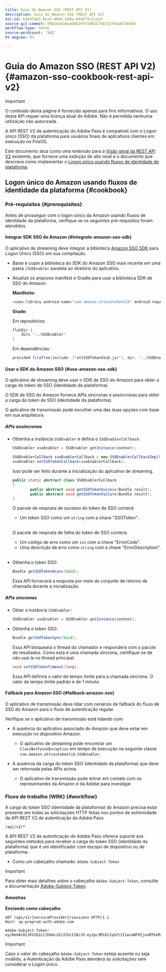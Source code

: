```yaml
---
title: Guia do Amazon SSO (REST API V2)
description: Guia do Amazon SSO (REST API V2)
exl-id: 63e4fa63-8ca3-40eb-b49a-84dd75c2ca1d
source-git-commit: d982beb16ea0db29f41d0257d8332fd4a07a84d8
workflow-type: tm+mt
source-wordcount: '542'
ht-degree: 0%

---
```


# Guia do Amazon SSO (REST API V2) {#amazon-sso-cookbook-rest-api-v2}

>[!IMPORTANT]
>
>O conteúdo desta página é fornecido apenas para fins informativos. O uso desta API requer uma licença atual do Adobe. Não é permitida nenhuma utilização não autorizada.

A API REST V2 de autenticação do Adobe Pass é compatível com o Logon único (SSO) da plataforma para usuários finais de aplicativos clientes em execução no FireOS.

Este documento atua como uma extensão para a [Visão geral da REST API V2](/help/authentication/integration-guide-programmers/rest-apis/rest-api-v2/rest-api-v2-overview.md) existente, que fornece uma exibição de alto nível e o documento que descreve como implementar o [Logon único usando fluxos de identidade de plataforma](/help/authentication/integration-guide-programmers/rest-apis/rest-api-v2/flows/single-sign-on-access-flows/rest-api-v2-single-sign-on-platform-identity-flows.md).

## Logon único do Amazon usando fluxos de identidade da plataforma {#cookbook}

### Pré-requisitos {#prerequisites}

Antes de prosseguir com o logon único da Amazon usando fluxos de identidade da plataforma, verifique se os seguintes pré-requisitos foram atendidos.

#### Integrar SDK SSO do Amazon {#integrate-amazon-sso-sdk}

O aplicativo de streaming deve integrar a biblioteca [Amazon SSO SDK](https://tve.zendesk.com/hc/en-us/article_attachments/360064368131/ottSSOTokenLib_v1.jar) para Logon Único (SSO) em sua compilação.

* Baixe e copie a biblioteca do SDK do Amazon SSO mais recente em uma pasta `/SSOEnabler` paralela ao diretório do aplicativo.

* Atualize os arquivos manifest e Gradle para usar a biblioteca SDK de SSO do Amazon.

  **Manifesto:**

  ```JAVA
  <uses-library android:name="com.amazon.ottssotokenlib" android:required="false">
  ```

  **Grade:**

  Em repositórios:

  ```JAVA
  flatDir {
      dirs '../SSOEnabler'
  }
  ```

  Em dependências:

  ```JAVA
  provided fileTree(include: ['ottSSOTokenStub.jar'], dir: '../SSOEnabler')
  ```

#### Usar o SDK do Amazon SSO {#use-amazon-sso-sdk}

O aplicativo de streaming deve usar o SDK de SSO do Amazon para obter a carga do token de SSO (identidade da plataforma).

O SDK de SSO do Amazon fornece APIs síncronas e assíncronas para obter a carga do token de SSO (identidade da plataforma).

O aplicativo de transmissão pode escolher uma das duas opções com base em sua arquitetura.

##### APIs assíncronas

* Obtenha a instância `SSOEnabler` e defina o `SSOEnablerCallback`:

  ```JAVA
  SSOEnabler ssoEnabler = SSOEnabler.getInstance(context);
  
  SSOEnablerCallback ssoEnablerCallback = new SSOEnablerCallbackImpl();
  ssoEnabler.setSSOTokenCallback(ssoEnablerCallback);
  ```

  Isso pode ser feito durante a inicialização do aplicativo de streaming.

  ```JAVA
  public static abstract class SSOEnablerCallback
  {
          public abstract void getSSOTokenSuccess(Bundle result);
          public abstract void getSSOTokenFailure(Bundle result);
  }
  ```

  O pacote de resposta de sucesso do token de SSO conterá:
   * Um token SSO como um `string` com a chave &quot;SSOToken&quot;.

  <br/>

  O pacote de resposta de falha do token de SSO conterá:
   * Um código de erro como um `int` com a chave &quot;ErrorCode&quot;.
   * Uma descrição de erro como `string` com a chave &quot;ErrorDescription&quot;.

  <br/>

* Obtenha o token SSO:

  ```JAVA
  Bundle getSSOTokenAsync(Void);
  ```

  Essa API fornecerá a resposta por meio do conjunto de retorno de chamada durante a inicialização.

##### APIs síncronas

* Obter a instância `SSOEnabler`:

  ```JAVA
  SSOEnabler ssoEnabler = SSOEnabler.getInstance(context);
  ```

* Obtenha o token SSO:

  ```JAVA
  Bundle getSSOTokenSync(Void);
  ```

  Essa API bloqueará o thread do chamador e responderá com o pacote de resultados. Como esta é uma chamada síncrona, certifique-se de não usá-la no thread principal.

  ```JAVA
  void setSSOTokenTimeout(long);
  ```

  Essa API definirá o valor de tempo limite para a chamada síncrona. O valor de tempo limite padrão é de 1 minuto.

#### Fallback para Amazon SSO {#fallback-amazon-sso}

O aplicativo de transmissão deve lidar com cenários de fallback do fluxo de SSO do Amazon para o fluxo de autenticação regular.

Verifique se o aplicativo de transmissão está lidando com:

* A ausência do aplicativo associado do Amazon que deve estar em execução no dispositivo Amazon.
   * O aplicativo de streaming pode encontrar um `ClassNotFoundException` em tempo de execução na seguinte classe `com.amazon.ottssotokenlib.SSOEnabler`.

* A ausência da carga do token SSO (identidade da plataforma) que deve ser retornada pelas APIs acima.
   * O aplicativo de transmissão pode entrar em contato com os representantes da Amazon e da Adobe para investigar.

### Fluxo de trabalho (WRK) {#workflow}

A carga do token SSO (identidade da plataforma) do Amazon precisa estar presente em todas as solicitações HTTP feitas nos pontos de extremidade da API REST V2 de autenticação da Adobe Pass:

```
/api/v2/*
```

A API REST V2 de autenticação do Adobe Pass oferece suporte aos seguintes métodos para receber a carga do token SSO (identidade da plataforma) que é um identificador com escopo de dispositivo ou de plataforma:

* Como um cabeçalho chamado: `Adobe-Subject-Token`

>[!IMPORTANT]
> 
> Para obter mais detalhes sobre o cabeçalho `Adobe-Subject-Token`, consulte a documentação [Adobe-Subject-Token](/help/authentication/integration-guide-programmers/rest-apis/rest-api-v2/appendix/headers/rest-api-v2-appendix-headers-adobe-subject-token.md).

#### Amostras

**Enviando como cabeçalho**

```HTTPS
GET /api/v2/{serviceProvider}/sessions HTTP/1.1 
Host: sp-preprod.auth.adobe.com

Adobe-Subject-Token: eyJ0eXAiOiJKV1QiLCJhbGciOiJIUzI1NiJ9.eyJpc3MiOiJyb2t1IiwiaWF0IjoxNTExMzY4ODAyLCJleHAiOjE1NDI5MDQ4MDIsImF1ZCI6ImFkb2JlIiwic3ViIjoiNWZjYzMwODctYWJmZi00OGU4LWJhZTgtODQzODViZTFkMzQwIiwiZGlkIjoiY2FmZjQ1ZDAtM2NhMy00MDg3LWI2MjMtNjFkZjNhMmNlOWM4In0.JlBFhNhNCJCDXLwBjy5tt3PtPcqbMKEIGZ6sr2NA
```

>[!IMPORTANT]
>
> Caso o valor do cabeçalho `Adobe-Subject-Token` esteja ausente ou seja inválido, a Autenticação da Adobe Pass atenderá às solicitações sem considerar o Logon único.

